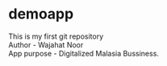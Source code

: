# demoapp
This is my first git repository
<br>
Author - Wajahat Noor
<br>
App purpose - Digitalized Malasia Bussiness.

